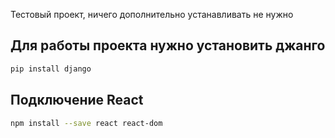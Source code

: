 Тестовый проект, ничего дополнительно устанавливать не нужно

## Для работы проекта нужно установить джанго
```bash
pip install django
```

## Подключение React
```bash
npm install --save react react-dom
```